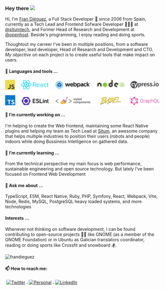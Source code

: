 ### Hey there <img src="https://media.giphy.com/media/hvRJCLFzcasrR4ia7z/giphy.gif" width="25px">

Hi, I'm [Fran Diéguez](https://www.frandieguez.dev), a Full Stack Developer 🚀 since 2006 from Spain, currently as a Tech Lead and Frontend Sofware Developer 🙍🏽‍♂️ at [@situmtech](https://www.situm.com), and Former Head of Research and Development at [@openhost](https://www.openhost.es/). Beside's programming, I enjoy reading and doing sports.

Thoughtout my carreer I've been in multiple positions, from a software developer, lead developer, Head of Research and Development and CTO. *My objective* on each project is to create useful tools that make impact on users.

#### 🔭 Languages and tools ...
![JS, TS, React, Webpack, Node.js, cypress.io, TS, eslint, styled-components, babel, GraphQL](https://github.com/frandieguez/frandieguez/raw/master/logos.jpg)

#### 🔭 I’m currently working on ...

I'm helping to create the Web frontend, maintaining some React Native plugins and 
helping my team as Tech Lead at [Situm](https://www.situm.com), 
an awesome company that helps multiple industries to position their users 
(robots and people) indoors while doing Bussiness Intelligence on gathered data.


#### 🌱 I’m currently learning ...

From the technical perspective my main focus is web performance, sustainable engineering and open source technology.
But lately I've been focused on Frontend Web Development

#### 💬 Ask me about ...

TypeScript, ESM, React Native, Ruby, PHP, Symfony, React, Webpack, Vite, Node, Redis, MySQL, PostgreSQL heavy loaded systems, and more technologies

#### Interests ...

Whenever not thinking on software development, I can be found contributing to
open-source projects 👨‍💻 like GNOME (as a member of the GNOME Foundation) 
or in Ubuntu as Galician translators coordinator, reading or doing sports 
like Crossfit and snowboard 🏂.

<p><img align="center" src="https://github-readme-stats.vercel.app/api/top-langs/?username=frandieguez&layout=compact&hide=html" alt="frandieguez" /></p>


#### 📫 How to reach me: 

<a href="https://twitter.com/frandieguez">
    <img src="https://raw.githubusercontent.com/MikeCodesDotNET/MikeCodesDotNET/a8abbf37441f3253f74ea255a47f289208d7568c/Resources/twitter.svg" alt="Twitter" style="vertical-align:top; margin:4px">
  </a>  
  <a href="https://www.frandieguez.dev">
    <img src="https://raw.githubusercontent.com/MikeCodesDotNET/MikeCodesDotNET/a8abbf37441f3253f74ea255a47f289208d7568c/Resources/personalBlog.svg" alt="Personal" style="vertical-align:top; margin:4px">
  </a>  
  <a href="https://www.linkedin.com/in/frandieguez/">
    <img src="https://raw.githubusercontent.com/MikeCodesDotNET/MikeCodesDotNET/a8abbf37441f3253f74ea255a47f289208d7568c/Resources/linkedIn.svg" alt="LinkedIn" style="vertical-align:top; margin:4px">
  </a>
